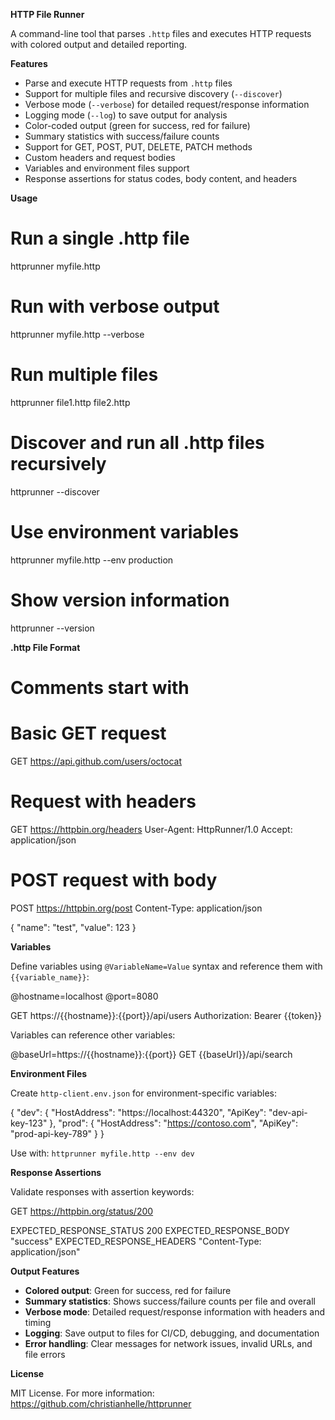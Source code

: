 **HTTP File Runner**

A command-line tool that parses `.http` files and executes HTTP requests with colored output and detailed reporting.

**Features**

* Parse and execute HTTP requests from `.http` files
* Support for multiple files and recursive discovery (`--discover`)
* Verbose mode (`--verbose`) for detailed request/response information
* Logging mode (`--log`) to save output for analysis
* Color-coded output (green for success, red for failure)
* Summary statistics with success/failure counts
* Support for GET, POST, PUT, DELETE, PATCH methods
* Custom headers and request bodies
* Variables and environment files support
* Response assertions for status codes, body content, and headers

**Usage**

   # Run a single .http file
   httprunner myfile.http

   # Run with verbose output
   httprunner myfile.http --verbose

   # Run multiple files
   httprunner file1.http file2.http

   # Discover and run all .http files recursively
   httprunner --discover

   # Use environment variables
   httprunner myfile.http --env production

   # Show version information
   httprunner --version

**.http File Format**

   # Comments start with #
   
   # Basic GET request
   GET https://api.github.com/users/octocat
   
   # Request with headers
   GET https://httpbin.org/headers
   User-Agent: HttpRunner/1.0
   Accept: application/json
   
   # POST request with body
   POST https://httpbin.org/post
   Content-Type: application/json
   
   {
     "name": "test",
     "value": 123
   }

**Variables**

Define variables using `@VariableName=Value` syntax and reference them with `{{variable_name}}`:

   @hostname=localhost
   @port=8080
   
   GET https://{{hostname}}:{{port}}/api/users
   Authorization: Bearer {{token}}

Variables can reference other variables:

   @baseUrl=https://{{hostname}}:{{port}}
   GET {{baseUrl}}/api/search

**Environment Files**

Create `http-client.env.json` for environment-specific variables:

   {
     "dev": {
       "HostAddress": "https://localhost:44320",
       "ApiKey": "dev-api-key-123"
     },
     "prod": {
       "HostAddress": "https://contoso.com",
       "ApiKey": "prod-api-key-789"
     }
   }

Use with: `httprunner myfile.http --env dev`

**Response Assertions**

Validate responses with assertion keywords:

   GET https://httpbin.org/status/200
   
   EXPECTED_RESPONSE_STATUS 200
   EXPECTED_RESPONSE_BODY "success"
   EXPECTED_RESPONSE_HEADERS "Content-Type: application/json"

**Output Features**

* **Colored output**: Green for success, red for failure
* **Summary statistics**: Shows success/failure counts per file and overall  
* **Verbose mode**: Detailed request/response information with headers and timing
* **Logging**: Save output to files for CI/CD, debugging, and documentation
* **Error handling**: Clear messages for network issues, invalid URLs, and file errors

**License**

MIT License. For more information: https://github.com/christianhelle/httprunner